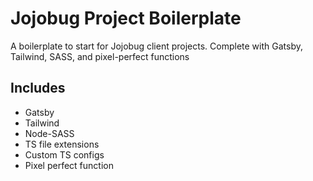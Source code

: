 # Jojobug Project Boilerplate
A boilerplate to start for Jojobug client projects. Complete with Gatsby, Tailwind, SASS, and pixel-perfect functions

## Includes
- Gatsby
- Tailwind
- Node-SASS
- TS file extensions
- Custom TS configs
- Pixel perfect function

